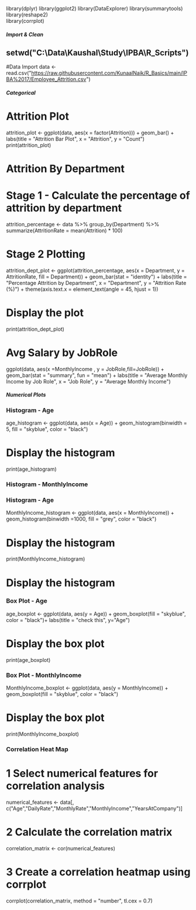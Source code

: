library(dplyr)
library(ggplot2)
library(DataExplorer)
library(summarytools)
library(reshape2)  
library(corrplot)


##### Import & Clean
## setwd("C:\\Data\\Kaushal\\Study\\IPBA\\R_Scripts")

#Data Import
data <- read.csv("https://raw.githubusercontent.com/KunaalNaik/R_Basics/main/IPBA%2017/Employee_Attrition.csv")

##### Categorical

# Attrition Plot
attrition_plot <- ggplot(data, aes(x = factor(Attrition))) + geom_bar() +
  labs(title = "Attrition Bar Plot",
       x = "Attrition",
       y = "Count")
print(attrition_plot)


# Attrition By Department
# Stage 1 - Calculate the percentage of attrition by department
attrition_percentage <- data %>%
  group_by(Department) %>%
  summarize(AttritionRate = mean(Attrition) * 100)

# Stage 2 Plotting
attrition_dept_plot <- ggplot(attrition_percentage, aes(x = Department, y = AttritionRate, fill = Department)) +
  geom_bar(stat = "identity") +
  labs(title = "Percentage Attrition by Department",
       x = "Department",
       y = "Attrition Rate (%)") +
  theme(axis.text.x = element_text(angle = 45, hjust = 1))

# Display the plot
print(attrition_dept_plot)


# Avg Salary by JobRole
ggplot(data, aes(x =MonthlyIncome , y = JobRole,fill=JobRole)) +
  geom_bar(stat = "summary", fun = "mean") +
  labs(title = "Average Monthly Income by Job Role",
       x = "Job Role",
       y = "Average Monthly Income")



##### Numerical Plots

### Histogram - Age
age_histogram <- ggplot(data, aes(x = Age)) +
  geom_histogram(binwidth = 5, fill = "skyblue", color = "black")

# Display the histogram
print(age_histogram)

### Histogram - MonthlyIncome
### Histogram - Age
MonthlyIncome_histogram <- ggplot(data, aes(x = MonthlyIncome)) +
  geom_histogram(binwidth =1000, fill = "grey", color = "black")

# Display the histogram
print(MonthlyIncome_histogram)

# Display the histogram



### Box Plot - Age
age_boxplot <- ggplot(data, aes(y = Age)) +
  geom_boxplot(fill = "skyblue", color = "black")+
  labs(title = "check this", y="Age")

# Display the box plot
print(age_boxplot)

### Box Plot - MonthlyIncome
MonthlyIncome_boxplot <- ggplot(data, aes(y = MonthlyIncome)) +
  geom_boxplot(fill = "skyblue", color = "black") 

# Display the box plot
print(MonthlyIncome_boxplot)


### Correlation Heat Map
# 1 Select numerical features for correlation analysis
numerical_features <- data[, c("Age","DailyRate","MonthlyRate","MonthlyIncome","YearsAtCompany")]

# 2 Calculate the correlation matrix
correlation_matrix <- cor(numerical_features)
# 3 Create a correlation heatmap using corrplot
corrplot(correlation_matrix, method = "number", tl.cex = 0.7)
